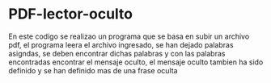 # PDF-lector-oculto
En este codigo se realizao un programa que se basa en subir un archivo pdf, el programa leera el archivo ingresado, se han dejado palabras asigndas, se deben encontrar dichas palabras y con las palabras encontradas encontrar el mensaje oculto, el mensaje oculto tambien ha sido definido y se han definido mas de una frase oculta
